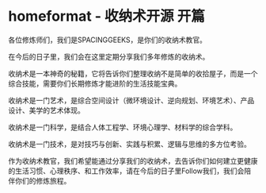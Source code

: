 # homeformat - 收纳术开源 开篇

各位修炼师们，我们是SPACINGGEEKS，是你们的收纳术教官。

在今后的日子里，我们会在这里定期分享我们多年修炼的收纳术。

收纳术是一本神奇的秘籍，它将告诉你们整理收纳不是简单的收拾屋子，而是一个综合技能，需要你们长期修炼才能进阶的生活技能宝典。

收纳术是一门艺术，是综合空间设计（微环境设计、逆向规划、环境艺术）、产品设计、美学的艺术体现。

收纳术是一门科学，是结合人体工程学、环境心理学、材料学的综合学科。

收纳术是一门技术，是对技巧与创新、实践与积累、逻辑与思维的多方位考验。

作为收纳术教官，我们希望能通过分享我们的收纳术，去告诉你们如何建立更健康的生活习惯、心理秩序、和工作效率，请在今后的日子里Follow我们，我们会陪伴你们的修炼旅程。
